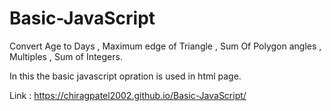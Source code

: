 # Basic-JavaScript

Convert Age to Days , Maximum edge of Triangle , Sum Of Polygon angles , Multiples , Sum of Integers.

In this the basic javascript opration  is used in html page.

Link : https://chiragpatel2002.github.io/Basic-JavaScript/

